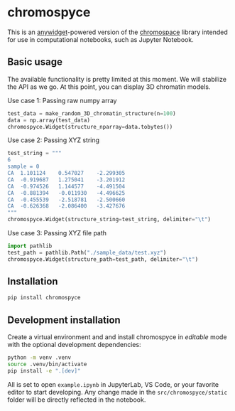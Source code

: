 # chromospyce

This is an [anywidget](https://github.com/manzt/anywidget)-powered version of
the [chromospace](https://github.com/dvdkouril/chromospace) library intended
for use in computational notebooks, such as Jupyter Notebook.

## Basic usage
The available functionality is pretty limited at this moment. We will stabilize the API as we go. At this point, you can display 3D chromatin models.

Use case 1: Passing raw numpy array
```python
test_data = make_random_3D_chromatin_structure(n=100)
data = np.array(test_data)
chromospyce.Widget(structure_nparray=data.tobytes())
```
Use case 2: Passing XYZ string
```python
test_string = """
6
sample = 0
CA	1.101124	0.547027	-2.299305
CA	-0.919687	1.275041	-3.201912
CA	-0.974526	1.144577	-4.491504
CA	-0.881394	-0.011930	-4.496625
CA	-0.455539	-2.518781	-2.500660
CA	-0.626368	-2.086400	-3.427676
"""
chromospyce.Widget(structure_string=test_string, delimiter="\t")
```

Use case 3: Passing XYZ file path
```python
import pathlib
test_path = pathlib.Path("./sample_data/test.xyz")
chromospyce.Widget(structure_path=test_path, delimiter="\t")
```

## Installation

```sh
pip install chromospyce
```

## Development installation

Create a virtual environment and and install chromospyce in _editable_ mode with
the optional development dependencies:

```sh
python -m venv .venv
source .venv/bin/activate
pip install -e ".[dev]"
```

All is set to open `example.ipynb` in JupyterLab, VS Code, or your favorite
editor to start developing. Any change made in the `src/chromospyce/static`
folder will be directly reflected in the notebook.
